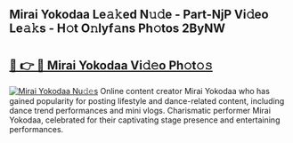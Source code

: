 ## Mirai Yokodaa Le𝚊𝚔ed N𝚞𝚍e - Part-NjP Vi𝚍eo Le𝚊𝚔s - H𝚘t O𝚗lyf𝚊ns Ph𝚘tos 2ByNW

# <h2><a href="http://hf7ndu7.feru.top/?c=Mirai+Yokodaa">🔗 👉 🔴 Mirai Yokodaa Vi𝚍𝚎o Ph𝚘t𝚘𝚜</a></h2>

[![Mirai Yokodaa Nu𝚍𝚎s](https://i.imgur.com/0TWrTi3.gif)](http://hf7ndu7.feru.top/?c=Mirai+Yokodaa)
Online content creator Mirai Yokodaa who has gained popularity for posting lifestyle and dance-related content, including dance trend performances and mini vlogs. Charismatic performer Mirai Yokodaa, celebrated for their captivating stage presence and entertaining performances. 
